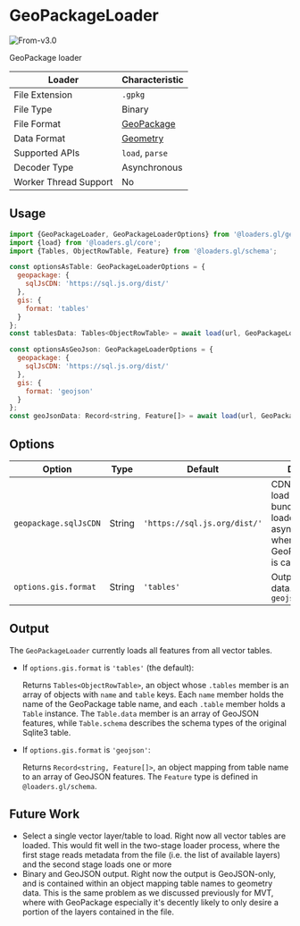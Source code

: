 # GeoPackageLoader

<p class="badges">
  <img src="https://img.shields.io/badge/From-v3.0-blue.svg?style=flat-square" alt="From-v3.0" />
</p>

GeoPackage loader

| Loader                | Characteristic                                |
| --------------------- | --------------------------------------------- |
| File Extension        | `.gpkg`                                       |
| File Type             | Binary                                        |
| File Format           | [GeoPackage](https://www.geopackage.org/)     |
| Data Format           | [Geometry](/docs/specifications/category-gis) |
| Supported APIs        | `load`, `parse`                               |
| Decoder Type          | Asynchronous                                  |
| Worker Thread Support | No                                            |

## Usage

```js
import {GeoPackageLoader, GeoPackageLoaderOptions} from '@loaders.gl/geopackage';
import {load} from '@loaders.gl/core';
import {Tables, ObjectRowTable, Feature} from '@loaders.gl/schema';

const optionsAsTable: GeoPackageLoaderOptions = {
  geopackage: {
    sqlJsCDN: 'https://sql.js.org/dist/'
  },
  gis: {
    format: 'tables'
  }
};
const tablesData: Tables<ObjectRowTable> = await load(url, GeoPackageLoader, optionsAsTable);

const optionsAsGeoJson: GeoPackageLoaderOptions = {
  geopackage: {
    sqlJsCDN: 'https://sql.js.org/dist/'
  },
  gis: {
    format: 'geojson'
  }
};
const geoJsonData: Record<string, Feature[]> = await load(url, GeoPackageLoader, optionsAsGeoJson);
```

## Options

| Option                | Type   | Default                      | Description                                                                                                            |
| --------------------- | ------ | ---------------------------- | ---------------------------------------------------------------------------------------------------------------------- |
| `geopackage.sqlJsCDN` | String | `'https://sql.js.org/dist/'` | CDN from which to load the SQL.js bundle. This is loaded asynchronously when the GeoPackageLoader is called on a file. |
| `options.gis.format`  | String | `'tables'`                   | Output format for data. If set to `geojson`                                                                            |

## Output

The `GeoPackageLoader` currently loads all features from all vector tables.

- If `options.gis.format` is `'tables'` (the default):

  Returns `Tables<ObjectRowTable>`, an object whose `.tables` member is an array of objects with `name` and `table` keys. Each `name` member holds the name of the GeoPackage table name, and each `.table` member holds a `Table` instance. The `Table.data` member is an array of GeoJSON features, while `Table.schema` describes the schema types of the original Sqlite3 table.

- If `options.gis.format` is `'geojson'`:

  Returns `Record<string, Feature[]>`, an object mapping from table name to an array of GeoJSON features. The `Feature` type is defined in `@loaders.gl/schema`.

## Future Work

- Select a single vector layer/table to load. Right now all vector tables are loaded. This would fit well in the two-stage loader process, where the first stage reads metadata from the file (i.e. the list of available layers) and the second stage loads one or more
- Binary and GeoJSON output. Right now the output is GeoJSON-only, and is contained within an object mapping table names to geometry data. This is the same problem as we discussed previously for MVT, where with GeoPackage especially it's decently likely to only desire a portion of the layers contained in the file.
